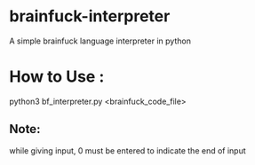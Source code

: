 # brainfuck-interpreter
A simple brainfuck language interpreter in python


# How to Use :
python3 bf_interpreter.py <brainfuck_code_file>

## Note:
while giving input, 0 must be entered to indicate the end of input
